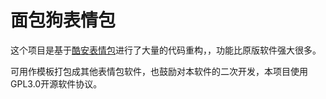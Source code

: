 # 面包狗表情包

这个项目是基于[酷安表情包](https://github.com/gddhy/coolapk-emotion)进行了大量的代码重构，，功能比原版软件强大很多。

可用作模板打包成其他表情包软件，也鼓励对本软件的二次开发，本项目使用GPL3.0开源软件协议。
